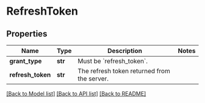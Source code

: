 # RefreshToken

## Properties
Name | Type | Description | Notes
------------ | ------------- | ------------- | -------------
**grant_type** | **str** | Must be &#x60;refresh_token&#x60;. | 
**refresh_token** | **str** | The refresh token returned from the server. | 

[[Back to Model list]](../README.md#documentation-for-models) [[Back to API list]](../README.md#documentation-for-api-endpoints) [[Back to README]](../README.md)

